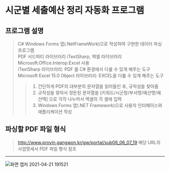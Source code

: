 # 시군별 세출예산 정리 자동화 프로그램

## 프로그램 설명
> C# Windows Forms 앱(.NetFrameWork)으로 작성하여 구현한 데이터 파싱 프로그램  
> PDF 서드파티 라이브러리 iTextSharp, 액셀 라이브러리 Microsoft.Office.Interop.Excel 사용  
> iTextSharp 라이브러리: PDF 를 C# 환경에서 다룰 수 있게 해주는 도구
> Microsoft Excel 15.0 Object 라이브러리: EXCEL을 다룰 수 있게 해주는 도구
>> 1. 간단하게 PDF의 대부분의 문자열을 읽어들인 후, 규칙성을 찾아줌
>> 2. 규칙성을 찾아서 정돈된 문자열을 [키워드/시군청/부서명/예산명/예산액] 으로 각각 나누어서 엑셀의 각 셀에 입력
>> 3. Windows Forms 앱(.NET Framework)으로 사용자 인터페이스와 애플리케이션 작성

## 파싱할 PDF 파일 형식
> http://www.provin.gangwon.kr/gw/portal/sub06_06_07_19 해당 URL의 사업명세서 PDF 파일 형식 참조
------------
![화면 캡처 2021-04-21 191521](https://user-images.githubusercontent.com/70702088/115537622-f6f64300-a2d5-11eb-8825-50529b2541f2.png)



